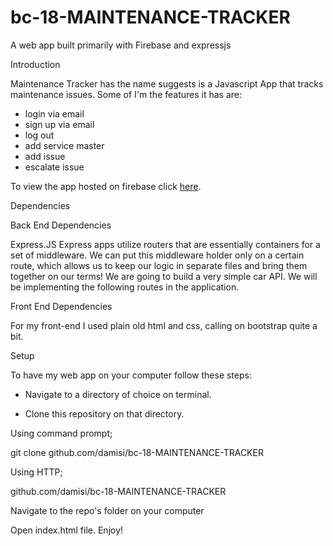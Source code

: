 # bc-18-MAINTENANCE-TRACKER
A web app built primarily with Firebase and expressjs

Introduction

Maintenance Tracker has the name suggests is a Javascript App that tracks maintenance issues.
Some of I'm the features it has are:
-  login via email 
-  sign up via email 
-  log out 
-  add service master
-  add issue 
-  escalate issue

To view the app hosted on firebase click [here](https://maintenance-tracker-4e247.firebaseapp.com). 

Dependencies

Back End Dependencies

Express.JS
Express apps utilize routers that are essentially containers for a set of middleware. We can put this middleware holder only on a certain route, which allows us to keep our logic in separate files and bring them together on our terms! We are going to build a very simple car API. We will be implementing the following routes in the application.

Front End Dependencies

For my front-end I used plain old html and css, calling on bootstrap quite a bit. 

Setup

To have my web app on your computer follow these steps:

-  Navigate to a directory of choice on terminal.

-  Clone this repository on that directory.

Using command prompt;

git clone github.com/damisi/bc-18-MAINTENANCE-TRACKER

Using HTTP;

github.com/damisi/bc-18-MAINTENANCE-TRACKER

Navigate to the repo's folder on your computer


Open index.html file. 
Enjoy! 
